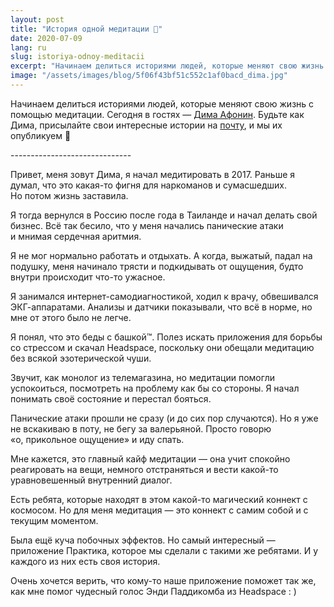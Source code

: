 ```yaml
---
layout: post
title: "История одной медитации 📜"
date: 2020-07-09
lang: ru
slug: istoriya-odnoy-meditacii
excerpt: "Начинаем делиться историями людей, которые меняют свою жизнь с помощью медитации."
image: "/assets/images/blog/5f06f43bf51c552c1af0bacd_dima.jpg"
---
```


<p>Начинаем делиться историями людей, которые меняют свою жизнь с помощью медитации. Сегодня в гостях —&nbsp;<a href="http://facebook.com/dima.afonin" target="_blank">Дима Афонин</a>. Будьте как Дима, присылайте свои интересные истории на <a href="mailto:hi@praktika.app?subject=%D0%98%D1%81%D1%82%D0%BE%D1%80%D0%B8%D1%8F%20%D0%BE%D0%B4%D0%BD%D0%BE%D0%B9%20%D0%BC%D0%B5%D0%B4%D0%B8%D1%82%D0%B0%D1%86%D0%B8%D0%B8">почту</a>, и&nbsp;мы их опубликуем 🤗</p><p>------------------------------</p><p>Привет, меня зовут Дима, я начал медитировать в 2017. Раньше я думал, что это какая-то фигня для наркоманов и сумасшедших. Но&nbsp;потом жизнь заставила.</p><p>Я тогда вернулся в Россию после года в Таиланде и начал делать свой бизнес. Всё так бесило, что у меня начались панические атаки и&nbsp;мнимая сердечная аритмия.</p><p>Я не мог нормально работать и отдыхать. А когда, выжатый, падал на подушку, меня начинало трясти и подкидывать от&nbsp;ощущения, будто внутри происходит что-то ужасное.</p><p>Я занимался интернет-самодиагностикой, ходил к врачу, обвешивался ЭКГ-аппаратами. Анализы и датчики показывали, что всё в норме, но мне от этого было не легче.</p><p>Я понял, что это беды с башкой™️. Полез искать приложения для&nbsp;борьбы со стрессом и&nbsp;скачал Headspace, поскольку они обещали медитацию без всякой эзотерической чуши.</p><p>Звучит, как монолог из телемагазина, но медитации помогли успокоиться,&nbsp;посмотреть на проблему как бы со стороны. Я начал понимать своё состояние и перестал бояться.</p><p>Панические атаки прошли не сразу (и до сих пор случаются). Но я уже не вскакиваю в поту, не бегу за валерьяной. Просто говорю «о,&nbsp;прикольное ощущение» и иду спать.</p><p>Мне кажется, это главный кайф медитации —&nbsp;она учит спокойно реагировать на вещи, немного отстраняться и вести какой-то уравновешенный внутренний диалог.</p><p>Есть ребята, которые находят в этом какой-то магический коннект с космосом. Но&nbsp;для меня медитация —&nbsp;это коннект с самим собой и с текущим моментом.</p><p>Была ещё куча побочных эффектов. Но самый интересный — приложение Практика, которое мы сделали с такими же ребятами. И у каждого из них есть своя история.</p><p>Очень хочется верить, что кому-то наше приложение поможет так же, как мне помог чудесный голос Энди Паддикомба из Headspace : )</p>